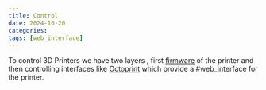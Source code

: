 ```yaml
---
title: Control
date: 2024-10-20
categories: 
tags: [web_interface]
---
```


To control 3D Printers we have two layers , first  [firmware](../firmware) of the printer and then controlling interfaces like [Octoprint](../Octoprint) which provide a #web_interface for the printer. 